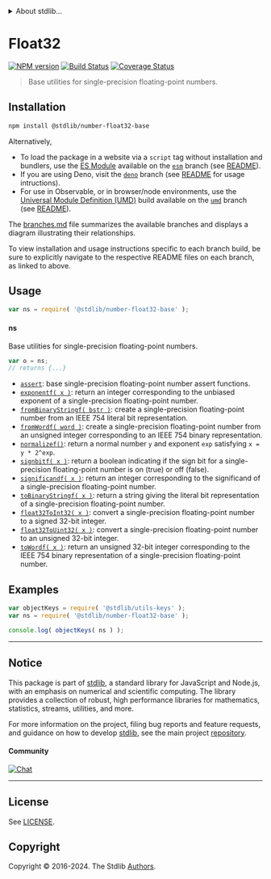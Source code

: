 <!--

@license Apache-2.0

Copyright (c) 2018 The Stdlib Authors.

Licensed under the Apache License, Version 2.0 (the "License");
you may not use this file except in compliance with the License.
You may obtain a copy of the License at

   http://www.apache.org/licenses/LICENSE-2.0

Unless required by applicable law or agreed to in writing, software
distributed under the License is distributed on an "AS IS" BASIS,
WITHOUT WARRANTIES OR CONDITIONS OF ANY KIND, either express or implied.
See the License for the specific language governing permissions and
limitations under the License.

-->


<details>
  <summary>
    About stdlib...
  </summary>
  <p>We believe in a future in which the web is a preferred environment for numerical computation. To help realize this future, we've built stdlib. stdlib is a standard library, with an emphasis on numerical and scientific computation, written in JavaScript (and C) for execution in browsers and in Node.js.</p>
  <p>The library is fully decomposable, being architected in such a way that you can swap out and mix and match APIs and functionality to cater to your exact preferences and use cases.</p>
  <p>When you use stdlib, you can be absolutely certain that you are using the most thorough, rigorous, well-written, studied, documented, tested, measured, and high-quality code out there.</p>
  <p>To join us in bringing numerical computing to the web, get started by checking us out on <a href="https://github.com/stdlib-js/stdlib">GitHub</a>, and please consider <a href="https://opencollective.com/stdlib">financially supporting stdlib</a>. We greatly appreciate your continued support!</p>
</details>

# Float32

[![NPM version][npm-image]][npm-url] [![Build Status][test-image]][test-url] [![Coverage Status][coverage-image]][coverage-url] <!-- [![dependencies][dependencies-image]][dependencies-url] -->

> Base utilities for single-precision floating-point numbers.

<section class="installation">

## Installation

```bash
npm install @stdlib/number-float32-base
```

Alternatively,

-   To load the package in a website via a `script` tag without installation and bundlers, use the [ES Module][es-module] available on the [`esm`][esm-url] branch (see [README][esm-readme]).
-   If you are using Deno, visit the [`deno`][deno-url] branch (see [README][deno-readme] for usage intructions).
-   For use in Observable, or in browser/node environments, use the [Universal Module Definition (UMD)][umd] build available on the [`umd`][umd-url] branch (see [README][umd-readme]).

The [branches.md][branches-url] file summarizes the available branches and displays a diagram illustrating their relationships.

To view installation and usage instructions specific to each branch build, be sure to explicitly navigate to the respective README files on each branch, as linked to above.

</section>

<section class="usage">

## Usage

```javascript
var ns = require( '@stdlib/number-float32-base' );
```

#### ns

Base utilities for single-precision floating-point numbers.

```javascript
var o = ns;
// returns {...}
```

<!-- <toc pattern="*"> -->

<div class="namespace-toc">

-   <span class="signature">[`assert`][@stdlib/number/float32/base/assert]</span><span class="delimiter">: </span><span class="description">base single-precision floating-point number assert functions.</span>
-   <span class="signature">[`exponentf( x )`][@stdlib/number/float32/base/exponent]</span><span class="delimiter">: </span><span class="description">return an integer corresponding to the unbiased exponent of a single-precision floating-point number.</span>
-   <span class="signature">[`fromBinaryStringf( bstr )`][@stdlib/number/float32/base/from-binary-string]</span><span class="delimiter">: </span><span class="description">create a single-precision floating-point number from an IEEE 754 literal bit representation.</span>
-   <span class="signature">[`fromWordf( word )`][@stdlib/number/float32/base/from-word]</span><span class="delimiter">: </span><span class="description">create a single-precision floating-point number from an unsigned integer corresponding to an IEEE 754 binary representation.</span>
-   <span class="signature">[`normalizef()`][@stdlib/number/float32/base/normalize]</span><span class="delimiter">: </span><span class="description">return a normal number `y` and exponent `exp` satisfying `x = y * 2^exp`.</span>
-   <span class="signature">[`signbitf( x )`][@stdlib/number/float32/base/signbit]</span><span class="delimiter">: </span><span class="description">return a boolean indicating if the sign bit for a single-precision floating-point number is on (true) or off (false).</span>
-   <span class="signature">[`significandf( x )`][@stdlib/number/float32/base/significand]</span><span class="delimiter">: </span><span class="description">return an integer corresponding to the significand of a single-precision floating-point number.</span>
-   <span class="signature">[`toBinaryStringf( x )`][@stdlib/number/float32/base/to-binary-string]</span><span class="delimiter">: </span><span class="description">return a string giving the literal bit representation of a single-precision floating-point number.</span>
-   <span class="signature">[`float32ToInt32( x )`][@stdlib/number/float32/base/to-int32]</span><span class="delimiter">: </span><span class="description">convert a single-precision floating-point number to a signed 32-bit integer.</span>
-   <span class="signature">[`float32ToUint32( x )`][@stdlib/number/float32/base/to-uint32]</span><span class="delimiter">: </span><span class="description">convert a single-precision floating-point number to an unsigned 32-bit integer.</span>
-   <span class="signature">[`toWordf( x )`][@stdlib/number/float32/base/to-word]</span><span class="delimiter">: </span><span class="description">return an unsigned 32-bit integer corresponding to the IEEE 754 binary representation of a single-precision floating-point number.</span>

</div>

<!-- </toc> -->

</section>

<!-- /.usage -->

<section class="examples">

## Examples

<!-- TODO: better examples -->

<!-- eslint no-undef: "error" -->

```javascript
var objectKeys = require( '@stdlib/utils-keys' );
var ns = require( '@stdlib/number-float32-base' );

console.log( objectKeys( ns ) );
```

</section>

<!-- /.examples -->

<!-- Section for related `stdlib` packages. Do not manually edit this section, as it is automatically populated. -->

<section class="related">

</section>

<!-- /.related -->

<!-- Section for all links. Make sure to keep an empty line after the `section` element and another before the `/section` close. -->


<section class="main-repo" >

* * *

## Notice

This package is part of [stdlib][stdlib], a standard library for JavaScript and Node.js, with an emphasis on numerical and scientific computing. The library provides a collection of robust, high performance libraries for mathematics, statistics, streams, utilities, and more.

For more information on the project, filing bug reports and feature requests, and guidance on how to develop [stdlib][stdlib], see the main project [repository][stdlib].

#### Community

[![Chat][chat-image]][chat-url]

---

## License

See [LICENSE][stdlib-license].


## Copyright

Copyright &copy; 2016-2024. The Stdlib [Authors][stdlib-authors].

</section>

<!-- /.stdlib -->

<!-- Section for all links. Make sure to keep an empty line after the `section` element and another before the `/section` close. -->

<section class="links">

[npm-image]: http://img.shields.io/npm/v/@stdlib/number-float32-base.svg
[npm-url]: https://npmjs.org/package/@stdlib/number-float32-base

[test-image]: https://github.com/stdlib-js/number-float32-base/actions/workflows/test.yml/badge.svg?branch=v0.2.2
[test-url]: https://github.com/stdlib-js/number-float32-base/actions/workflows/test.yml?query=branch:v0.2.2

[coverage-image]: https://img.shields.io/codecov/c/github/stdlib-js/number-float32-base/main.svg
[coverage-url]: https://codecov.io/github/stdlib-js/number-float32-base?branch=main

<!--

[dependencies-image]: https://img.shields.io/david/stdlib-js/number-float32-base.svg
[dependencies-url]: https://david-dm.org/stdlib-js/number-float32-base/main

-->

[chat-image]: https://img.shields.io/gitter/room/stdlib-js/stdlib.svg
[chat-url]: https://app.gitter.im/#/room/#stdlib-js_stdlib:gitter.im

[stdlib]: https://github.com/stdlib-js/stdlib

[stdlib-authors]: https://github.com/stdlib-js/stdlib/graphs/contributors

[umd]: https://github.com/umdjs/umd
[es-module]: https://developer.mozilla.org/en-US/docs/Web/JavaScript/Guide/Modules

[deno-url]: https://github.com/stdlib-js/number-float32-base/tree/deno
[deno-readme]: https://github.com/stdlib-js/number-float32-base/blob/deno/README.md
[umd-url]: https://github.com/stdlib-js/number-float32-base/tree/umd
[umd-readme]: https://github.com/stdlib-js/number-float32-base/blob/umd/README.md
[esm-url]: https://github.com/stdlib-js/number-float32-base/tree/esm
[esm-readme]: https://github.com/stdlib-js/number-float32-base/blob/esm/README.md
[branches-url]: https://github.com/stdlib-js/number-float32-base/blob/main/branches.md

[stdlib-license]: https://raw.githubusercontent.com/stdlib-js/number-float32-base/main/LICENSE

<!-- <toc-links> -->

[@stdlib/number/float32/base/assert]: https://github.com/stdlib-js/number-float32-base-assert

[@stdlib/number/float32/base/exponent]: https://github.com/stdlib-js/number-float32-base-exponent

[@stdlib/number/float32/base/from-binary-string]: https://github.com/stdlib-js/number-float32-base-from-binary-string

[@stdlib/number/float32/base/from-word]: https://github.com/stdlib-js/number-float32-base-from-word

[@stdlib/number/float32/base/normalize]: https://github.com/stdlib-js/number-float32-base-normalize

[@stdlib/number/float32/base/signbit]: https://github.com/stdlib-js/number-float32-base-signbit

[@stdlib/number/float32/base/significand]: https://github.com/stdlib-js/number-float32-base-significand

[@stdlib/number/float32/base/to-binary-string]: https://github.com/stdlib-js/number-float32-base-to-binary-string

[@stdlib/number/float32/base/to-int32]: https://github.com/stdlib-js/number-float32-base-to-int32

[@stdlib/number/float32/base/to-uint32]: https://github.com/stdlib-js/number-float32-base-to-uint32

[@stdlib/number/float32/base/to-word]: https://github.com/stdlib-js/number-float32-base-to-word

<!-- </toc-links> -->

</section>

<!-- /.links -->
